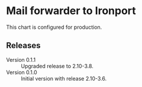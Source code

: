 # Mail forwarder to Ironport

This chart is configured for production.

## Releases

<dl>
  <dt>Version 0.1.1</dt>
  <dd>Upgraded release to 2.10-3.8.</dd>

  <dt>Version 0.1.0</dt>
  <dd>Initial version with release 2.10-3.6.</dd>

</dl>

